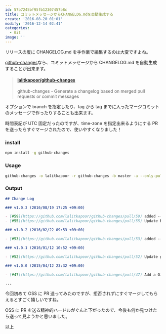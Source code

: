 ```yaml
---
id: 57b7245bf95fb12307457b8c
title: コミットメッセージからCHANGELOG.mdを自動生成する
create: '2016-08-20 01:01'
modify: '2016-12-14 02:41'
categories:
  - Git
image: ''
---
```


リリースの度に CHANGELOG.md を手作業で編集するのは大変ですよね。

[github-changes](https://github.com/lalitkapoor/github-changes)なら、コミットメッセージから CHANGELOG.md を自動生成することが出来ます。

<blockquote class="embedly-card" data-card-key="efc9713d77434ae8b88ef22dda0a91e8" data-card-controls="0" data-card-width="500" data-card-type="article" data-card-align="left"><h4><a href="https://github.com/lalitkapoor/github-changes">lalitkapoor/github-changes</a></h4><p>github-changes - Generate a changelog based on merged pull requests or commit messages</p></blockquote>
<script async src="//cdn.embedly.com/widgets/platform.js" charset="UTF-8"></script>

オプションで branch を指定したり、tag から tag までに入ったマージコミットのメッセージで作ったりすることも出来ます。

時間表記が UTC 固定だったのですが、time-zone を指定出来るようにする PR を送ったらすぐマージされたので、使いやすくなりました！

<!-- more -->

### install

```bash
npm install -g github-changes
```

### Usage

```bash
github-changes -o lalitkapoor -r github-changes -b master -a --only-pulls --use-commit-body -z Asia/Tokyo
```

### Output

```md
## Change Log

### v1.0.3 (2016/08/19 17:25 +09:00)

- [#59](https://github.com/lalitkapoor/github-changes/pull/59) added --time-zone option (@YuG1224)
- [#55](https://github.com/lalitkapoor/github-changes/pull/55) Update README with correct links! (@PunkChameleon)

### v1.0.2 (2016/02/22 09:53 +09:00)

- [#53](https://github.com/lalitkapoor/github-changes/pull/53) added --for-tag option to generate changelog for single tag (@ivpusic)

### v1.0.1 (2016/01/12 10:52 +09:00)

- [#52](https://github.com/lalitkapoor/github-changes/pull/52) Update ghauth dependency (@nunorafaelrocha)

### v1.0.0 (2015/04/12 23:32 +09:00)

- [#47](https://github.com/lalitkapoor/github-changes/pull/47) Add a Gitter chat badge to README.md (@gitter-badger)

...
```

今回初めて OSS に PR 送ってみたのですが、拒否されずにすぐマージしてもらえるとすごく嬉しいですね。

OSS に PR を送る精神的ハードルがぐんと下がったので、今後も何か見つけたら送って見ようかと思いました。

以上
